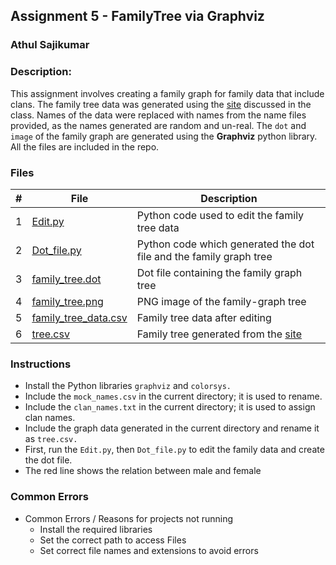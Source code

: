 
## Assignment 5 - FamilyTree via Graphviz
### Athul Sajikumar
### Description:

This assignment involves creating a family graph for family data that include clans. The family tree data was generated using the [site](http://mcdemarco.net/tools/family-tree-generator/lineage.html) discussed in the class. Names of the data were replaced with names from the name files provided, as the names generated are random and un-real. The `dot` and `image` of the family graph are generated using the **Graphviz** python library. All the files are included in the repo.

### Files


|   #   | File            | Description                                        |
| :---: | --------------- | -------------------------------------------------- |
|   1   |[Edit.py](./Edit.py)        | Python code used to edit the family tree data      |
|   2   | [Dot_file.py](./Dot_file.py)  | Python code which generated the dot file and the family graph tree        |
|   3   | [family_tree.dot](./family_tree.dot) | Dot file containing the family graph tree |
|   4   | [family_tree.png](./family_tree.png) | PNG image of the family-graph tree |
|   5   | [family_tree_data.csv](./family_tree_data.csv) | Family tree data after editing  |
|   6   | [tree.csv](./tree.csv) | Family tree generated from the [site](http://mcdemarco.net/tools/family-tree-generator/lineage.html) |

### Instructions

- Install the Python libraries `graphviz` and `colorsys.`
- Include the `mock_names.csv` in the current directory; it is used to rename.
- Include the `clan_names.txt` in the current directory; it is used to assign clan names.
- Include the graph data generated in the current directory and rename it as `tree.csv.`
- First, run the `Edit.py`, then `Dot_file.py` to edit the family data and create the dot file.
- The red line shows the relation between male and female

### Common Errors

- Common Errors / Reasons for projects not running
    - Install the required libraries
    - Set the correct path to access Files
    - Set correct file names and extensions to avoid errors

